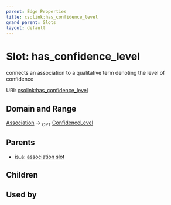 ```yaml
---
parent: Edge Properties
title: csolink:has_confidence_level
grand_parent: Slots
layout: default
---
```


# Slot: has_confidence_level


connects an association to a qualitative term denoting the level of confidence

URI: [csolink:has_confidence_level](https://w3id.org/csolink/vocab/has_confidence_level)

## Domain and Range

[Association](Association.md) ->  <sub>OPT</sub> [ConfidenceLevel](ConfidenceLevel.md)

## Parents

 *  is_a: [association slot](association_slot.md)

## Children


## Used by

